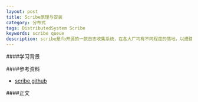 ```yaml
---
layout: post
title: Scribe原理与安装
category: 分布式
tags: DistributedSystem Scribe
keywords: scribe queue
description: scribe是fb开源的一款日志收集系统，在各大厂均有不同程度的落地，以搭建、使用、原理为主要学习内容，进行部分总结
---
```


####学习背景


####参考资料  

- [scribe github](https://github.com/facebookarchive/scribe)

####正文
